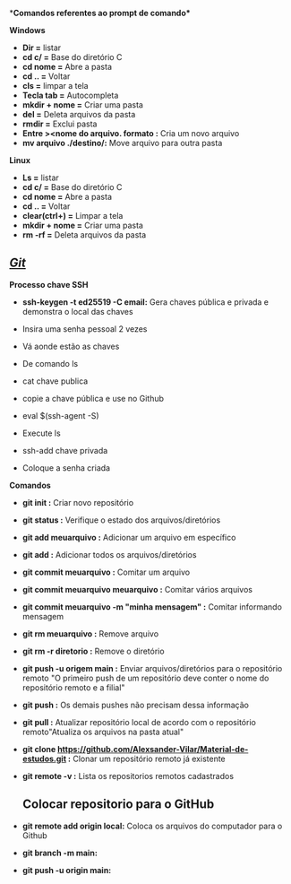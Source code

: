 ***Comandos referentes ao prompt de comando\***

**Windows** 

- **Dir =** listar 
- **cd c/ =** Base do diretório C 
- **cd nome =** Abre a pasta 
- **cd .. =** Voltar 
- **cls =** limpar a tela 
- **Tecla tab =** Autocompleta
- **mkdir + nome =** Criar uma pasta 
- **del =** Deleta arquivos da pasta 
- **rmdir =** Exclui pasta
- **Entre ><nome do arquivo. formato :** Cria um novo arquivo 
- **mv arquivo ./destino/:** Move arquivo para outra pasta 

**Linux**

- **Ls =** listar
- **cd c/ =** Base do diretório C 
- **cd nome =** Abre a pasta
- **cd .. =** Voltar
- **clear(ctrl+) =** Limpar a tela
- **mkdir + nome =** Criar uma pasta
- **rm -rf =** Deleta arquivos da  pasta

## *[Git](https://git-scm.com/)*

**Processo chave SSH**

- **ssh-keygen -t ed25519 -C email:** Gera chaves pública e privada e demonstra o local das chaves 

- Insira uma senha pessoal 2 vezes 

- Vá aonde estão as chaves 

- De comando ls

- cat chave publica

- copie a chave pública e use no Github

- eval $(ssh-agent -S)

- Execute ls

- ssh-add chave privada

- Coloque a senha criada

  

**Comandos**

- **git init :** Criar novo repositório

- **git status :** Verifique o estado dos arquivos/diretórios

- **git add meuarquivo :** Adicionar um arquivo em específico

- **git add :** Adicionar todos os arquivos/diretórios

- **git commit meuarquivo :** Comitar um arquivo

- **git commit meuarquivo meuarquivo :** Comitar vários arquivos

- **git commit meuarquivo -m "minha mensagem" :** Comitar informando mensagem

- **git rm meuarquivo :** Remove arquivo

- **git rm -r diretorio :** Remove o diretório

- **git push -u origem main :** Enviar arquivos/diretórios para o repositório remoto "O primeiro push de um repositório deve conter o nome do repositório remoto e a filial"

- **git push :** Os demais pushes  não precisam dessa informação

- **git pull :** Atualizar  repositório local de acordo com o repositório remoto"Atualiza os arquivos na pasta atual"

- **git clone https://github.com/Alexsander-Vilar/Material-de-estudos.git :** Clonar um repositório remoto já existente

- **git remote -v :** Lista os repositorios remotos cadastrados

  ## Colocar repositorio para o GitHub

- **git remote add origin local:** Coloca os arquivos do computador para o Github

- **git branch -m main:**

- **git push -u origin main:**

  